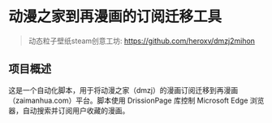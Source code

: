 # 动漫之家到再漫画的订阅迁移工具

> 动态粒子壁纸steam创意工坊: https://github.com/heroxv/dmzj2mihon

## 项目概述
这是一个自动化脚本，用于将动漫之家（dmzj）的漫画订阅迁移到再漫画（zaimanhua.com）平台。脚本使用 DrissionPage 库控制 Microsoft Edge 浏览器，自动搜索并订阅用户收藏的漫画。
